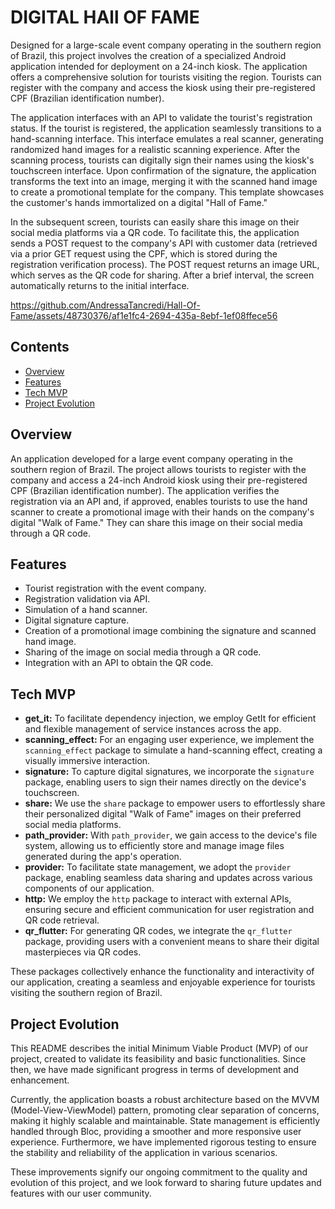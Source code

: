 # DIGITAL HAll OF FAME

Designed for a large-scale event company operating in the southern region of Brazil, this project involves the creation of a specialized Android application intended for deployment on a 24-inch kiosk. The application offers a comprehensive solution for tourists visiting the region. Tourists can register with the company and access the kiosk using their pre-registered CPF (Brazilian identification number).

The application interfaces with an API to validate the tourist's registration status. If the tourist is registered, the application seamlessly transitions to a hand-scanning interface. This interface emulates a real scanner, generating randomized hand images for a realistic scanning experience. After the scanning process, tourists can digitally sign their names using the kiosk's touchscreen interface. Upon confirmation of the signature, the application transforms the text into an image, merging it with the scanned hand image to create a promotional template for the company. This template showcases the customer's hands immortalized on a digital "Hall of Fame."

In the subsequent screen, tourists can easily share this image on their social media platforms via a QR code. To facilitate this, the application sends a POST request to the company's API with customer data (retrieved via a prior GET request using the CPF, which is stored during the registration verification process). The POST request returns an image URL, which serves as the QR code for sharing. After a brief interval, the screen automatically returns to the initial interface.



https://github.com/AndressaTancredi/Hall-Of-Fame/assets/48730376/af1e1fc4-2694-435a-8ebf-1ef08ffece56



## Contents

- [Overview](#overview)
- [Features](#features)
- [Tech MVP](#tech-mvp)
- [Project Evolution](#project-evolution)

## Overview

An application developed for a large event company operating in the southern region of Brazil. The project allows tourists to register with the company and access a 24-inch Android kiosk using their pre-registered CPF (Brazilian identification number). The application verifies the registration via an API and, if approved, enables tourists to use the hand scanner to create a promotional image with their hands on the company's digital "Walk of Fame." They can share this image on their social media through a QR code.

## Features

- Tourist registration with the event company.
- Registration validation via API.
- Simulation of a hand scanner.
- Digital signature capture.
- Creation of a promotional image combining the signature and scanned hand image.
- Sharing of the image on social media through a QR code.
- Integration with an API to obtain the QR code.

## Tech MVP

- **get_it:** To facilitate dependency injection, we employ GetIt for efficient and flexible management of service instances across the app.
- **scanning_effect:** For an engaging user experience, we implement the `scanning_effect` package to simulate a hand-scanning effect, creating a visually immersive interaction.
- **signature:** To capture digital signatures, we incorporate the `signature` package, enabling users to sign their names directly on the device's touchscreen.
- **share:** We use the `share` package to empower users to effortlessly share their personalized digital "Walk of Fame" images on their preferred social media platforms.
- **path_provider:** With `path_provider`, we gain access to the device's file system, allowing us to efficiently store and manage image files generated during the app's operation.
- **provider:** To facilitate state management, we adopt the `provider` package, enabling seamless data sharing and updates across various components of our application.
- **http:** We employ the `http` package to interact with external APIs, ensuring secure and efficient communication for user registration and QR code retrieval.
- **qr_flutter:** For generating QR codes, we integrate the `qr_flutter` package, providing users with a convenient means to share their digital masterpieces via QR codes.

These packages collectively enhance the functionality and interactivity of our application, creating a seamless and enjoyable experience for tourists visiting the southern region of Brazil.

## Project Evolution

This README describes the initial Minimum Viable Product (MVP) of our project, created to validate its feasibility and basic functionalities. Since then, we have made significant progress in terms of development and enhancement.

Currently, the application boasts a robust architecture based on the MVVM (Model-View-ViewModel) pattern, promoting clear separation of concerns, making it highly scalable and maintainable. State management is efficiently handled through Bloc, providing a smoother and more responsive user experience. Furthermore, we have implemented rigorous testing to ensure the stability and reliability of the application in various scenarios.

These improvements signify our ongoing commitment to the quality and evolution of this project, and we look forward to sharing future updates and features with our user community.

